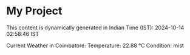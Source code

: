 # My Project

This content is dynamically generated in Indian Time (IST): 2024-10-14 02:58:46 IST


Current Weather in Coimbatore:
Temperature: 22.88 °C
Condition: mist
